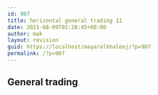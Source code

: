```yaml
---
id: 907
title: horizontal general trading 11
date: 2021-08-09T02:28:45+00:00
author: mak
layout: revision
guid: https://localhost/mayaralkhaleej/?p=907
permalink: /?p=907
---
```

## General trading